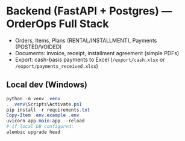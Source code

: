# Backend (FastAPI + Postgres) — OrderOps Full Stack

- Orders, Items, Plans (RENTAL/INSTALLMENT), Payments (POSTED/VOIDED)
- Documents: invoice, receipt, installment agreement (simple PDFs)
- Export: cash-basis payments to Excel (``/export/cash.xlsx`` or ``/export/payments_received.xlsx``)

## Local dev (Windows)
```powershell
python -m venv .venv
. .venv\Scripts\Activate.ps1
pip install -r requirements.txt
Copy-Item .env.example .env
uvicorn app.main:app --reload
# if local DB configured:
alembic upgrade head
```

